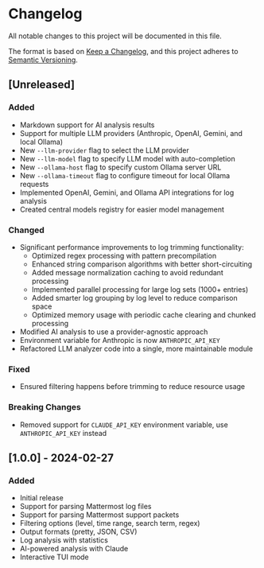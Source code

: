 # Changelog

All notable changes to this project will be documented in this file.

The format is based on [Keep a Changelog](https://keepachangelog.com/en/1.0.0/),
and this project adheres to [Semantic Versioning](https://semver.org/spec/v2.0.0.html).

## [Unreleased]

### Added
- Markdown support for AI analysis results
- Support for multiple LLM providers (Anthropic, OpenAI, Gemini, and local Ollama)
- New `--llm-provider` flag to select the LLM provider
- New `--llm-model` flag to specify LLM model with auto-completion
- New `--ollama-host` flag to specify custom Ollama server URL
- New `--ollama-timeout` flag to configure timeout for local Ollama requests
- Implemented OpenAI, Gemini, and Ollama API integrations for log analysis
- Created central models registry for easier model management

### Changed
- Significant performance improvements to log trimming functionality:
  - Optimized regex processing with pattern precompilation
  - Enhanced string comparison algorithms with better short-circuiting
  - Added message normalization caching to avoid redundant processing
  - Implemented parallel processing for large log sets (1000+ entries)
  - Added smarter log grouping by log level to reduce comparison space
  - Optimized memory usage with periodic cache clearing and chunked processing
- Modified AI analysis to use a provider-agnostic approach
- Environment variable for Anthropic is now `ANTHROPIC_API_KEY`
- Refactored LLM analyzer code into a single, more maintainable module

### Fixed
- Ensured filtering happens before trimming to reduce resource usage

### Breaking Changes
- Removed support for `CLAUDE_API_KEY` environment variable, use `ANTHROPIC_API_KEY` instead

## [1.0.0] - 2024-02-27

### Added
- Initial release
- Support for parsing Mattermost log files
- Support for parsing Mattermost support packets
- Filtering options (level, time range, search term, regex)
- Output formats (pretty, JSON, CSV)
- Log analysis with statistics
- AI-powered analysis with Claude
- Interactive TUI mode